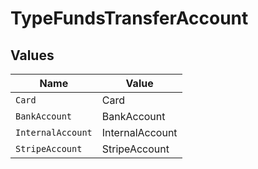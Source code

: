 # TypeFundsTransferAccount


## Values

| Name              | Value             |
| ----------------- | ----------------- |
| `Card`            | Card              |
| `BankAccount`     | BankAccount       |
| `InternalAccount` | InternalAccount   |
| `StripeAccount`   | StripeAccount     |